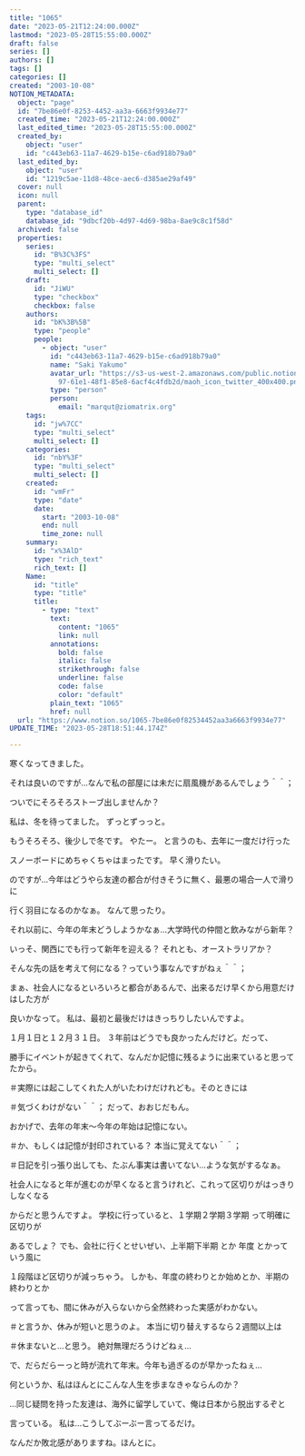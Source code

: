 ```yaml
---
title: "1065"
date: "2023-05-21T12:24:00.000Z"
lastmod: "2023-05-28T15:55:00.000Z"
draft: false
series: []
authors: []
tags: []
categories: []
created: "2003-10-08"
NOTION_METADATA:
  object: "page"
  id: "7be86e0f-8253-4452-aa3a-6663f9934e77"
  created_time: "2023-05-21T12:24:00.000Z"
  last_edited_time: "2023-05-28T15:55:00.000Z"
  created_by:
    object: "user"
    id: "c443eb63-11a7-4629-b15e-c6ad918b79a0"
  last_edited_by:
    object: "user"
    id: "1219c5ae-11d8-48ce-aec6-d385ae29af49"
  cover: null
  icon: null
  parent:
    type: "database_id"
    database_id: "9dbcf20b-4d97-4d69-98ba-8ae9c8c1f58d"
  archived: false
  properties:
    series:
      id: "B%3C%3FS"
      type: "multi_select"
      multi_select: []
    draft:
      id: "JiWU"
      type: "checkbox"
      checkbox: false
    authors:
      id: "bK%3B%5B"
      type: "people"
      people:
        - object: "user"
          id: "c443eb63-11a7-4629-b15e-c6ad918b79a0"
          name: "Saki Yakumo"
          avatar_url: "https://s3-us-west-2.amazonaws.com/public.notion-static.com/3ad1c4\
            97-61e1-48f1-85e8-6acf4c4fdb2d/maoh_icon_twitter_400x400.png"
          type: "person"
          person:
            email: "marqut@ziomatrix.org"
    tags:
      id: "jw%7CC"
      type: "multi_select"
      multi_select: []
    categories:
      id: "nbY%3F"
      type: "multi_select"
      multi_select: []
    created:
      id: "vmFr"
      type: "date"
      date:
        start: "2003-10-08"
        end: null
        time_zone: null
    summary:
      id: "x%3AlD"
      type: "rich_text"
      rich_text: []
    Name:
      id: "title"
      type: "title"
      title:
        - type: "text"
          text:
            content: "1065"
            link: null
          annotations:
            bold: false
            italic: false
            strikethrough: false
            underline: false
            code: false
            color: "default"
          plain_text: "1065"
          href: null
  url: "https://www.notion.so/1065-7be86e0f82534452aa3a6663f9934e77"
UPDATE_TIME: "2023-05-28T18:51:44.174Z"

---
```

<link rel="stylesheet" href="https://cdn.jsdelivr.net/npm/katex@0.16.2/dist/katex.min.css" integrity="sha384-bYdxxUwYipFNohQlHt0bjN/LCpueqWz13HufFEV1SUatKs1cm4L6fFgCi1jT643X" crossorigin="anonymous">


寒くなってきました。


それは良いのですが…なんで私の部屋には未だに扇風機があるんでしょう＾＾；


ついでにそろそろストーブ出しませんか？


私は、冬を待ってました。 ずっとずっっと。


もうそろそろ、後少しで冬です。 やたー。 と言うのも、去年に一度だけ行った


スノーボードにめちゃくちゃはまったです。 早く滑りたい。


のですが…今年はどうやら友達の都合が付きそうに無く、最悪の場合一人で滑りに


行く羽目になるのかなぁ。 なんて思ったり。


それ以前に、今年の年末どうしようかなぁ…大学時代の仲間と飲みながら新年？


いっそ、関西にでも行って新年を迎える？ それとも、オーストラリアか？


そんな先の話を考えて何になる？っていう事なんですがねぇ＾＾；


まぁ、社会人になるといろいろと都合があるんで、出来るだけ早くから用意だけはした方が


良いかなって。 私は、最初と最後だけはきっちりしたいんですよ。


１月１日と１２月３１日。 ３年前はどうでも良かったんだけど。だって、


勝手にイベントが起きてくれて、なんだか記憶に残るように出来ていると思ってたから。


＃実際には起こしてくれた人がいたわけだけれども。そのときには


＃気づくわけがない＾＾； だって、おおじだもん。


おかげで、去年の年末～今年の年始は記憶にない。


＃か、もしくは記憶が封印されている？ 本当に覚えてない＾＾；


＃日記を引っ張り出しても、たぶん事実は書いてない…ような気がするなぁ。


社会人になると年が進むのが早くなると言うけれど、これって区切りがはっきりしなくなる


からだと思うんですよ。 学校に行っていると、１学期２学期３学期 って明確に区切りが


あるでしょ？ でも、会社に行くとせいぜい、上半期下半期 とか 年度 とかっていう風に


１段階ほど区切りが減っちゃう。 しかも、年度の終わりとか始めとか、半期の終わりとか


って言っても、間に休みが入らないから全然終わった実感がわかない。


＃と言うか、休みが短いと思うのよ。 本当に切り替えするなら２週間以上は


＃休まないと…と思う。 絶対無理だろうけどねぇ…


で、だらだらーっと時が流れて年末。今年も過ぎるのが早かったねぇ…


何というか、私はほんとにこんな人生を歩まなきゃならんのか？


…同じ疑問を持った友達は、海外に留学していて、俺は日本から脱出するぞと


言っている。 私は…こうしてぶーぶー言ってるだけ。


なんだか敗北感がありますね。ほんとに。

